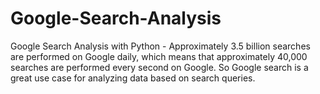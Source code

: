 # Google-Search-Analysis
Google Search Analysis with Python - Approximately 3.5 billion searches are performed on Google daily, which means that approximately 40,000 searches are performed every second on Google. So Google search is a great use case for analyzing data based on search queries.
